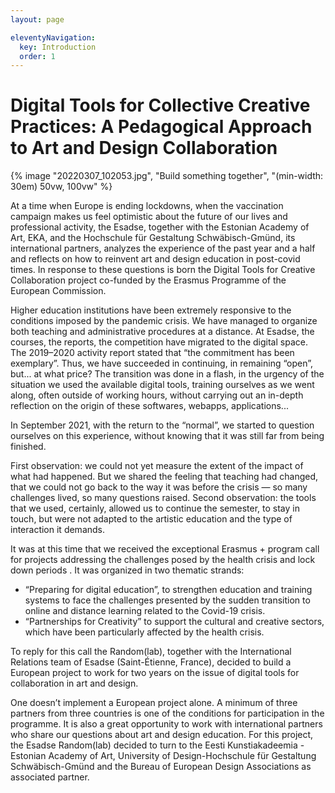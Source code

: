 ```yaml
---
layout: page

eleventyNavigation:
  key: Introduction
  order: 1
---
```


# Digital Tools for Collective Creative Practices: A Pedagogical Approach to Art and Design Collaboration

{% image "20220307_102053.jpg", "Build something together", "(min-width: 30em) 50vw, 100vw" %}

At a time when Europe is ending lockdowns, when the vaccination campaign makes us feel optimistic about the future of our lives and professional activity, the Esadse, together with the Estonian Academy of Art, EKA, and the Hochschule für Gestaltung Schwäbisch-Gmünd, its international partners, analyzes the experience of the past year and a half and reflects on how to reinvent art and design education in post-covid times. In response to these questions is born the Digital Tools for Creative Collaboration project co-funded by the Erasmus Programme of the European Commission.

Higher education institutions have been extremely responsive to the conditions imposed by the pandemic crisis. We have managed to organize both teaching and administrative procedures at a distance. At Esadse, the courses, the reports, the competition have migrated to the digital space. The 2019–2020 activity report stated that “the commitment has been exemplary”. Thus, we have succeeded in continuing, in remaining “open”, but... at what price? The transition was done in a flash, in the urgency of the situation we used the available digital tools, training ourselves as we went along, often outside of working hours, without carrying out an in-depth reflection on the origin of these softwares, webapps, applications... 

In September 2021, with the return to the “normal”, we started to question ourselves on this experience, without knowing that it was still far from being finished. 

First observation: we could not yet measure the extent of the impact of what had happened. But we shared the feeling that teaching had changed, that we could not go back to the way it was before the crisis — so many challenges lived, so many questions raised. Second observation: the tools that we used, certainly, allowed us to continue the semester, to stay in touch, but were not adapted to the artistic education and the type of interaction it demands. 

It was at this time that we received the exceptional Erasmus + program call for projects addressing the challenges posed by the health crisis and lock down periods . It was organized in two thematic strands:
* “Preparing for digital education”, to strengthen education and training systems to face the challenges presented by the sudden transition to online and distance learning related to the Covid-19 crisis.
* “Partnerships for Creativity” to support the cultural and creative sectors, which have been particularly affected by the health crisis. 

To reply for this call the Random(lab), together with the International Relations team of Esadse (Saint-Étienne, France), decided to build a European project to work for two years on the issue of digital tools for collaboration in art and design.

One doesn’t implement a European project alone. A minimum of three partners from three countries is one of the conditions for participation in the programme. It is also a great opportunity to work with international partners who share our questions about art and design education. For this project, the Esadse Random(lab) decided to turn to the Eesti Kunstiakadeemia - Estonian Academy of Art, University of Design-Hochschule für Gestaltung Schwäbisch-Gmünd and the Bureau of European Design Associations as associated partner. 
